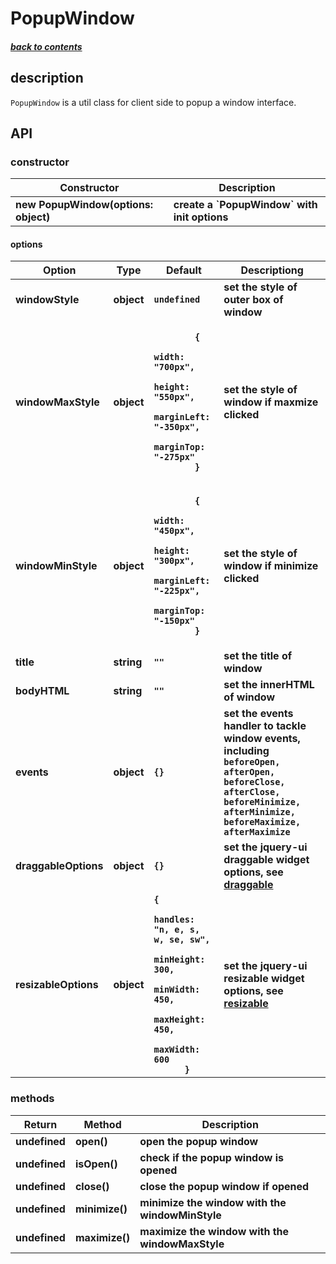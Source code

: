 # PopupWindow

##### [back to contents](../../README.md#top)

## description

`PopupWindow` is a util class for client side to popup a window interface.

## API

### constructor

<table>
  <thead>
    <tr>
      <th>Constructor</th>
      <th>Description</th>
    </tr>
  </thead>
  <tbody>
    <tr>
      <td><b>new PopupWindow(options: object)</b></td>
      <td><b>create a `PopupWindow` with init options</b></td>
    </tr>
  </tbody>
</table>

#### options

<table>
  <thead>
    <tr>
      <th>Option</th>
      <th>Type</th>
      <th>Default</th>
      <th>Descriptiong</th>
    </tr>
  </thead>
  <tbody>
    <tr>
      <td><b>windowStyle</b></td>
      <td><b>object</b></td>
      <td><b><code>undefined</code></b></td>
      <td><b>set the style of outer box of window</b></td>
    </tr>
    <tr>
      <td><b>windowMaxStyle</b></td>
      <td><b>object</b></td>
      <td><b><code>
        {
          width: "700px",
          height: "550px",
          marginLeft: "-350px",
          marginTop: "-275px"
        }
      </code></b></td>
      <td><b>set the style of window if maxmize clicked</b></td>
    </tr>
    <tr>
      <td><b>windowMinStyle</b></td>
      <td><b>object</b></td>
      <td><b><code>
        {
          width: "450px",
          height: "300px",
          marginLeft: "-225px",
          marginTop: "-150px"
        }
      </code></b></td>
      <td><b>set the style of window if minimize clicked</b></td>
    </tr>
    <tr>
      <td><b>title</b></td>
      <td><b>string</b></td>
      <td><b><code>""</code></b></td>
      <td><b>set the title of window</b></td>
    </tr>
    <tr>
      <td><b>bodyHTML</b></td>
      <td><b>string</b></td>
      <td><b><code>""</code></b></td>
      <td><b>set the innerHTML of window</b></td>
    </tr>
    <tr>
      <td><b>events</b></td>
      <td><b>object</b></td>
      <td><b><code>{}</code></b></td>
      <td><b>set the events handler to tackle window events, including <code>beforeOpen, afterOpen, beforeClose, afterClose, beforeMinimize, afterMinimize, beforeMaximize, afterMaximize</code></b></td>
    </tr>
    <tr>
      <td><b>draggableOptions</b></td>
      <td><b>object</b></td>
      <td><b><code>{}</code></b></td>
      <td><b>set the jquery-ui draggable widget options, see <a href="https://jqueryui.com/draggable/">draggable</a></b></td>
    </tr>
    <tr>
      <td><b>resizableOptions</b></td>
      <td><b>object</b></td>
      <td><b><code>{
        handles: "n, e, s, w, se, sw",
        minHeight: 300,
        minWidth: 450,
        maxHeight: 450,
        maxWidth: 600
      }</code></b></td>
      <td><b>set the jquery-ui resizable widget options, see <a href="https://jqueryui.com/resizable/">resizable</a></b></td>
    </tr>
  </tbody>
</table>

### methods

<table>
  <thead>
    <tr>
      <th>Return</th>
      <th>Method</th>
      <th>Description</th>
    </tr>
  </thead>
  <tbody>
    <tr>
      <td><b>undefined</b></td>
      <td><b>open()</b></td>
      <td><b>open the popup window</b></td>
    </tr>
    <tr>
      <td><b>undefined</b></td>
      <td><b>isOpen()</b></td>
      <td><b>check if the popup window is opened</b></td>
    </tr>
    <tr>
      <td><b>undefined</b></td>
      <td><b>close()</b></td>
      <td><b>close the popup window if opened</b></td>
    </tr>
    <tr>
      <td><b>undefined</b></td>
      <td><b>minimize()</b></td>
      <td><b>minimize the window with the windowMinStyle</b></td>
    </tr>
    <tr>
      <td><b>undefined</b></td>
      <td><b>maximize()</b></td>
      <td><b>maximize the window with the windowMaxStyle</b></td>
    </tr>
  </tbody>
</table>
